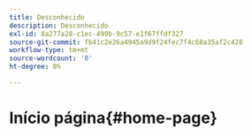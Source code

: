 ```yaml
---
title: Desconhecido
description: Desconhecido
exl-id: 8a277a28-c1ec-499b-9c57-e1f67ffdf327
source-git-commit: fb41c2e26a4945a9d9f24fec7f4c68a35af2c428
workflow-type: tm+mt
source-wordcount: '0'
ht-degree: 0%

---
```



# Início página{#home-page}
